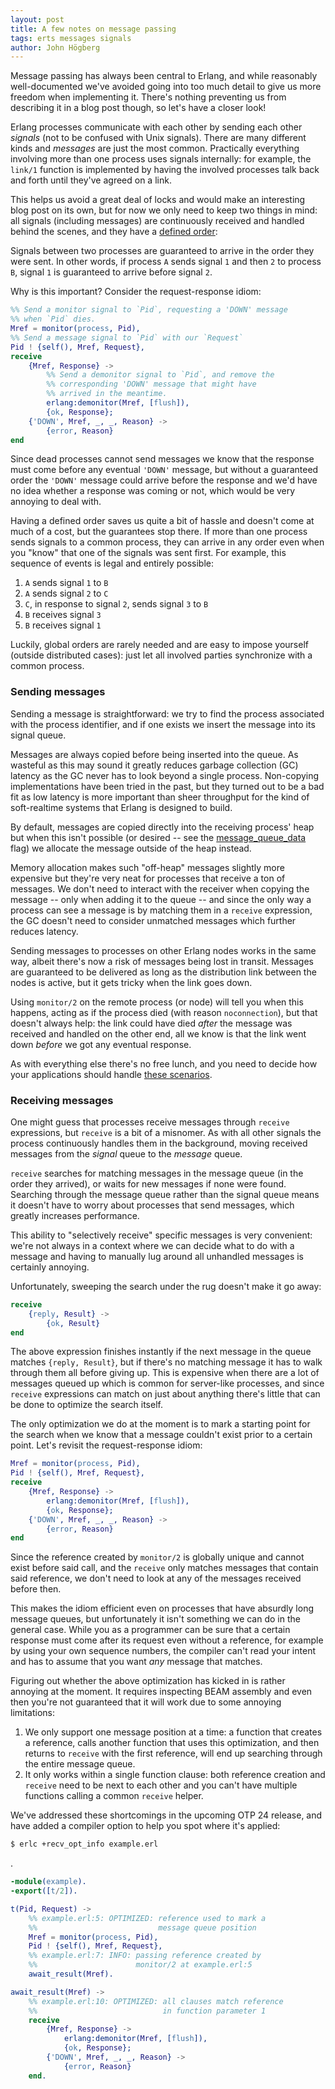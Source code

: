 ```yaml
---
layout: post
title: A few notes on message passing
tags: erts messages signals
author: John Högberg
---
```


Message passing has always been central to Erlang, and while reasonably
well-documented we've avoided going into too much detail to give us more
freedom when implementing it. There's nothing preventing us from describing it
in a blog post though, so let's have a closer look!

Erlang processes communicate with each other by sending each other _signals_
(not to be confused with Unix signals). There are many different kinds and
_messages_ are just the most common. Practically everything involving more than
one process uses signals internally: for example, the `link/1` function is
implemented by having the involved processes talk back and forth until they've
agreed on a link.

This helps us avoid a great deal of locks and would make an interesting blog
post on its own, but for now we only need to keep two things in mind: all
signals (including messages) are continuously received and handled behind the
scenes, and they have a [defined order]:

Signals between two processes are guaranteed to arrive in the order they were
sent. In other words, if process `A` sends signal `1` and then `2` to process
`B`, signal `1` is guaranteed to arrive before signal `2`.

Why is this important? Consider the request-response idiom:

```erlang
%% Send a monitor signal to `Pid`, requesting a 'DOWN' message
%% when `Pid` dies.
Mref = monitor(process, Pid),
%% Send a message signal to `Pid` with our `Request`
Pid ! {self(), Mref, Request},
receive
    {Mref, Response} ->
        %% Send a demonitor signal to `Pid`, and remove the
        %% corresponding 'DOWN' message that might have
        %% arrived in the meantime.
        erlang:demonitor(Mref, [flush]),
        {ok, Response};
    {'DOWN', Mref, _, _, Reason} ->
        {error, Reason}
end
```

Since dead processes cannot send messages we know that the response must come
before any eventual `'DOWN'` message, but without a guaranteed order the
`'DOWN'` message could arrive before the response and we'd have no idea whether
a response was coming or not, which would be very annoying to deal with.

Having a defined order saves us quite a bit of hassle and doesn't come at much
of a cost, but the guarantees stop there. If more than one process sends
signals to a common process, they can arrive in any order even when you "know"
that one of the signals was sent first. For example, this sequence of events
is legal and entirely possible:

1. `A` sends signal `1` to `B`
1. `A` sends signal `2` to `C`
1. `C`, in response to signal `2`, sends signal `3` to `B`
1. `B` receives signal `3`
1. `B` receives signal `1`

Luckily, global orders are rarely needed and are easy to impose yourself
(outside distributed cases): just let all involved parties synchronize with a
common process.

### Sending messages

Sending a message is straightforward: we try to find the process associated
with the process identifier, and if one exists we insert the message into its
signal queue.

Messages are always copied before being inserted into the queue. As wasteful as
this may sound it greatly reduces garbage collection (GC) latency as the GC
never has to look beyond a single process. Non-copying implementations have
been tried in the past, but they turned out to be a bad fit as low latency is
more important than sheer throughput for the kind of soft-realtime systems that
Erlang is designed to build.

By default, messages are copied directly into the receiving process' heap but
when this isn't possible (or desired -- see the [message_queue_data] flag) we
allocate the message outside of the heap instead.

Memory allocation makes such "off-heap" messages slightly more expensive but
they're very neat for processes that receive a ton of messages. We don't need
to interact with the receiver when copying the message -- only when adding it
to the queue -- and since the only way a process can see a message is by
matching them in a `receive` expression, the GC doesn't need to consider
unmatched messages which further reduces latency.

Sending messages to processes on other Erlang nodes works in the same way,
albeit there's now a risk of messages being lost in transit. Messages are
guaranteed to be delivered as long as the distribution link between the nodes
is active, but it gets tricky when the link goes down.

Using `monitor/2` on the remote process (or node) will tell you when this
happens, acting as if the process died (with reason `noconnection`), but that
doesn't always help: the link could have died _after_ the message was received
and handled on the other end, all we know is that the link went down _before_
we got any eventual response.

As with everything else there's no free lunch, and you need to decide how your
applications should handle [these scenarios].

### Receiving messages

One might guess that processes receive messages through `receive` expressions,
but `receive` is a bit of a misnomer. As with all other signals the process
continuously handles them in the background, moving received messages from the
_signal_ queue to the _message_ queue.

`receive` searches for matching messages in the message queue (in the order
they arrived), or waits for new messages if none were found. Searching through
the message queue rather than the signal queue means it doesn't have to worry
about processes that send messages, which greatly increases performance.

This ability to "selectively receive" specific messages is very convenient:
we're not always in a context where we can decide what to do with a message and
having to manually lug around all unhandled messages is certainly annoying.

Unfortunately, sweeping the search under the rug doesn't make it go away:

```erlang
receive
    {reply, Result} ->
        {ok, Result}
end
```

The above expression finishes instantly if the next message in the queue
matches `{reply, Result}`, but if there's no matching message it has to walk
through them all before giving up. This is expensive when there are a lot of
messages queued up which is common for server-like processes, and since
`receive` expressions can match on just about anything there's little that can
be done to optimize the search itself.

The only optimization we do at the moment is to mark a starting point for the
search when we know that a message couldn't exist prior to a certain point.
Let's revisit the request-response idiom:

```erlang
Mref = monitor(process, Pid),
Pid ! {self(), Mref, Request},
receive
    {Mref, Response} ->
        erlang:demonitor(Mref, [flush]),
        {ok, Response};
    {'DOWN', Mref, _, _, Reason} ->
        {error, Reason}
end
```

Since the reference created by `monitor/2` is globally unique and cannot exist
before said call, and the `receive` only matches messages that contain said
reference, we don't need to look at any of the messages received before then.

This makes the idiom efficient even on processes that have absurdly long
message queues, but unfortunately it isn't something we can do in the general
case. While you as a programmer can be sure that a certain response must come
after its request even without a reference, for example by using your own
sequence numbers, the compiler can't read your intent and has to assume that
you want _any_ message that matches.

Figuring out whether the above optimization has kicked in is rather annoying at
the moment. It requires inspecting BEAM assembly and even then you're not
guaranteed that it will work due to some annoying limitations:

1. We only support one message position at a time: a function that creates a
   reference, calls another function that uses this optimization, and then
   returns to `receive` with the first reference, will end up searching through
   the entire message queue.
1. It only works within a single function clause: both reference creation and
   `receive` need to be next to each other and you can't have multiple
   functions calling a common `receive` helper.

We've addressed these shortcomings in the upcoming OTP 24 release, and have
added a compiler option to help you spot where it's applied:

```sh
$ erlc +recv_opt_info example.erl
```
.
```erlang
-module(example).
-export([t/2]).

t(Pid, Request) ->
    %% example.erl:5: OPTIMIZED: reference used to mark a 
    %%                           message queue position
    Mref = monitor(process, Pid),
    Pid ! {self(), Mref, Request},
    %% example.erl:7: INFO: passing reference created by
    %%                      monitor/2 at example.erl:5
    await_result(Mref).

await_result(Mref) ->
    %% example.erl:10: OPTIMIZED: all clauses match reference
    %%                            in function parameter 1
    receive
        {Mref, Response} ->
            erlang:demonitor(Mref, [flush]),
            {ok, Response};
        {'DOWN', Mref, _, _, Reason} ->
            {error, Reason}
    end.
```

[defined order]: /doc/apps/erts/communication.html#passing-of-signals
[message_queue_data]: /doc/man/erlang.html#process_flag_message_queue_data
[these scenarios]: https://en.wikipedia.org/wiki/Network_partition
